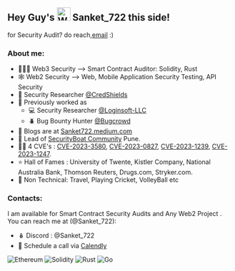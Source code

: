 
## Hey Guy's <img src="https://github.com/user-attachments/assets/95f1841f-78bd-4b6c-a75f-0639547d9e25" alt="Wave_Hand" width="30"/> Sanket_722 this side!

for Security Audit? do reach,[email](Mailto:Work.sanket.722@gmail.com) :)
<!--
**Sanket-722/Sanket-722** is a ✨ _special_ ✨ repository because its `README.md` (this file) appears on your GitHub profile.

Here are some ideas to get you started:

- 🔭 I’m currently working on ...
- 🌱 I’m currently learning ...
- 👯 I’m looking to collaborate on ...
- 🤔 I’m looking for help with ...
- 💬 Ask me about ...
- 📫 How to reach me: ...
- 😄 Pronouns: ...
- ⚡ Fun fact: ...

 [![Sanket’s github stats](https://github-readme-stats.vercel.app/api?username=Sanket-722)](https://github.com/yushi1007)
-->
### About me:
* 🧑🏻‍💻 Web3 Security --> Smart Contract Auditor: Solidity, Rust
* 🕸️ Web2 Security --> Web, Mobile Application Security Testing, API Security
* 🏢 Security Researcher [@CredShields](https://credshields.com/)
* 🐧 Previously worked as
    * 💻 Security Researcher [@Loginsoft-LLC](https://www.loginsoft.com/)
    * 🪲 Bug Bounty Hunter [@Bugcrowd](https://www.bugcrowd.com/)
* 📰 Blogs are at [Sanket722.medium.com](https://sanket722.medium.com/)
* 💎 Lead of [SecurityBoat Community](https://securityboat.net/sbmeetup/) Pune.
* 🐦‍🔥 4 CVE's : [CVE-2023-3580](https://nvd.nist.gov/vuln/detail/CVE-2023-3580), [CVE-2023-0827](https://nvd.nist.gov/vuln/detail/CVE-2023-0827), [CVE-2023-1239](https://nvd.nist.gov/vuln/detail/CVE-2023-1239), [CVE-2023-1247](https://nvd.nist.gov/vuln/detail/CVE-2023-1247).
* ⭐ Hall of Fames : University of Twente, Kistler Company, National Australia Bank, Thomson Reuters, Drugs.com, Stryker.com.
* 🌉 Non Technical: Travel, Playing Cricket, VolleyBall etc

### Contacts:
I am available for Smart Contract Security Audits and Any Web2 Project . You can reach me at (@Sanket_722):
* 🪆 Discord : @Sanket_722
* 📅 Schedule a call via [Calendly](https://calendly.com/sanket_722/30min)


![Ethereum](https://img.shields.io/badge/Ethereum-3C3C3D?style=for-the-badge&logo=Ethereum&logoColor=white) ![Solidity](https://img.shields.io/badge/Solidity-%23363636.svg?style=for-the-badge&logo=solidity&logoColor=white) ![Rust](https://img.shields.io/badge/rust-%23000000.svg?style=for-the-badge&logo=rust&logoColor=white) ![Go](https://img.shields.io/badge/go-%2300ADD8.svg?style=for-the-badge&logo=go&logoColor=white)
  


